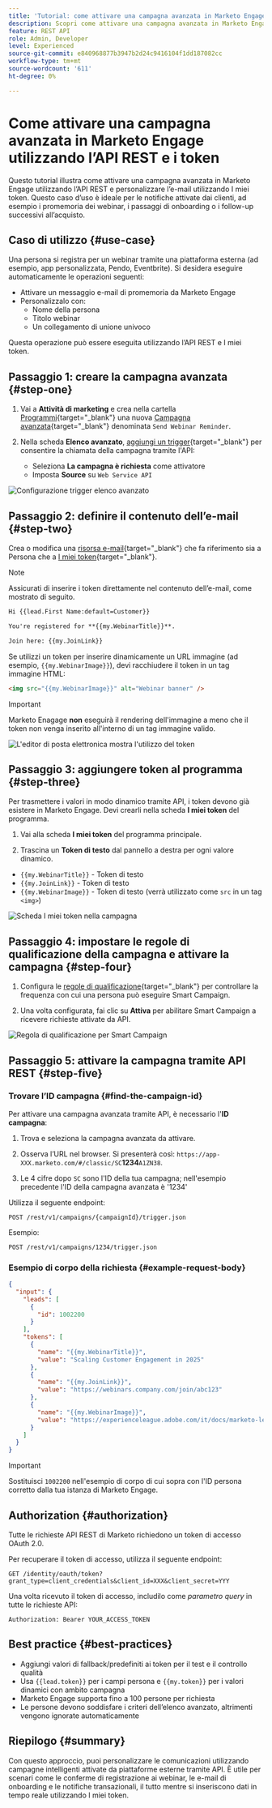 ```yaml
---
title: 'Tutorial: come attivare una campagna avanzata in Marketo Engage utilizzando l’API REST e i token'
description: Scopri come attivare una campagna avanzata in Marketo Engage utilizzando l’API REST e personalizzare l’e-mail utilizzando I miei token.
feature: REST API
role: Admin, Developer
level: Experienced
source-git-commit: e840968877b3947b2d24c9416104f1dd187082cc
workflow-type: tm+mt
source-wordcount: '611'
ht-degree: 0%

---
```


# Come attivare una campagna avanzata in Marketo Engage utilizzando l’API REST e i token

Questo tutorial illustra come attivare una campagna avanzata in Marketo Engage utilizzando l’API REST e personalizzare l’e-mail utilizzando I miei token. Questo caso d’uso è ideale per le notifiche attivate dai clienti, ad esempio i promemoria dei webinar, i passaggi di onboarding o i follow-up successivi all’acquisto.

## Caso di utilizzo {#use-case}

Una persona si registra per un webinar tramite una piattaforma esterna (ad esempio, app personalizzata, Pendo, Eventbrite). Si desidera eseguire automaticamente le operazioni seguenti:

* Attivare un messaggio e-mail di promemoria da Marketo Engage
* Personalizzalo con:
   * Nome della persona
   * Titolo webinar
   * Un collegamento di unione univoco

Questa operazione può essere eseguita utilizzando l’API REST e I miei token.

## Passaggio 1: creare la campagna avanzata {#step-one}

1. Vai a **Attività di marketing** e crea nella cartella [Programmi](https://experienceleague.adobe.com/it/docs/marketo/using/product-docs/core-marketo-concepts/programs/creating-programs/understanding-programs){target="_blank"} una nuova [Campagna avanzata](https://experienceleague.adobe.com/it/docs/marketo/using/product-docs/core-marketo-concepts/smart-campaigns/understanding-smart-campaigns){target="_blank"} denominata `Send Webinar Reminder`.

1. Nella scheda **Elenco avanzato**, [aggiungi un trigger](https://experienceleague.adobe.com/it/docs/marketo/using/product-docs/core-marketo-concepts/smart-campaigns/creating-a-smart-campaign/define-smart-list-for-smart-campaign-trigger){target="_blank"} per consentire la chiamata della campagna tramite l&#39;API:

   * Seleziona **La campagna è richiesta** come attivatore
   * Imposta **Source** su `Web Service API`

![Configurazione trigger elenco avanzato](assets/trigger-smart-campaign-rest-api-1.png)

## Passaggio 2: definire il contenuto dell’e-mail {#step-two}

Crea o modifica una [risorsa e-mail](https://experienceleague.adobe.com/it/docs/marketo-developer/marketo/rest/assets/emails){target="_blank"} che fa riferimento sia a Persona che a [I miei token](https://experienceleague.adobe.com/it/docs/marketo/using/product-docs/core-marketo-concepts/programs/tokens/managing-my-tokens){target="_blank"}.

>[!NOTE]
>
>Assicurati di inserire i token direttamente nel contenuto dell’e-mail, come mostrato di seguito.

```html
Hi {{lead.First Name:default=Customer}}

You're registered for **{{my.WebinarTitle}}**.

Join here: {{my.JoinLink}}
```

Se utilizzi un token per inserire dinamicamente un URL immagine (ad esempio, `{{my.WebinarImage}}`), devi racchiudere il token in un tag immagine HTML:

```html
<img src="{{my.WebinarImage}}" alt="Webinar banner" />
```

>[!IMPORTANT]
>
>Marketo Enagage **non** eseguirà il rendering dell&#39;immagine a meno che il token non venga inserito all&#39;interno di un tag immagine valido.

![L&#39;editor di posta elettronica mostra l&#39;utilizzo del token](assets/trigger-smart-campaign-rest-api-2.png)

## Passaggio 3: aggiungere token al programma {#step-three}

Per trasmettere i valori in modo dinamico tramite API, i token devono già esistere in Marketo Engage. Devi crearli nella scheda **I miei token** del programma.

1. Vai alla scheda **I miei token** del programma principale.

2. Trascina un **Token di testo** dal pannello a destra per ogni valore dinamico.

* `{{my.WebinarTitle}}` - Token di testo
* `{{my.JoinLink}}` - Token di testo
* `{{my.WebinarImage}}` - Token di testo (verrà utilizzato come `src` in un tag `<img>`)

![Scheda I miei token nella campagna](assets/trigger-smart-campaign-rest-api-3.png)

## Passaggio 4: impostare le regole di qualificazione della campagna e attivare la campagna {#step-four}

1. Configura le [regole di qualificazione](https://experienceleague.adobe.com/it/docs/marketo/using/product-docs/core-marketo-concepts/smart-campaigns/using-smart-campaigns/edit-qualification-rules-in-a-smart-campaign){target="_blank"} per controllare la frequenza con cui una persona può eseguire Smart Campaign.

1. Una volta configurata, fai clic su **Attiva** per abilitare Smart Campaign a ricevere richieste attivate da API.

![Regola di qualificazione per Smart Campaign](assets/trigger-smart-campaign-rest-api-4.png)

## Passaggio 5: attivare la campagna tramite API REST {#step-five}

### Trovare l’ID campagna {#find-the-campaign-id}

Per attivare una campagna avanzata tramite API, è necessario l&#39;**ID campagna**:

1. Trova e seleziona la campagna avanzata da attivare.

1. Osserva l’URL nel browser. Si presenterà così: `https://app-XXX.marketo.com/#/classic/SC`**1234**`A1ZN38`.

1. Le 4 cifre dopo `SC` sono l&#39;ID della tua campagna; nell&#39;esempio precedente l&#39;ID della campagna avanzata è &#39;1234&#39;

Utilizza il seguente endpoint:

```
POST /rest/v1/campaigns/{campaignId}/trigger.json
```

Esempio:

```
POST /rest/v1/campaigns/1234/trigger.json
```

### Esempio di corpo della richiesta {#example-request-body}

```json
{
  "input": {
    "leads": [
      {
        "id": 1002200
      }
    ],
    "tokens": [
      {
        "name": "{{my.WebinarTitle}}",
        "value": "Scaling Customer Engagement in 2025"
      },
      {
        "name": "{{my.JoinLink}}",
        "value": "https://webinars.company.com/join/abc123"
      },
      {
        "name": "{{my.WebinarImage}}",
        "value": "https://experienceleague.adobe.com/it/docs/marketo-learn/tutorials/events/media_1c6f338a518ada11550084c8ab3a6bbf554ff6eac.jpeg"
      }
    ]
  }
}
```

>[!IMPORTANT]
>
>Sostituisci `1002200` nell&#39;esempio di corpo di cui sopra con l&#39;ID persona corretto dalla tua istanza di Marketo Engage.

## Authorization {#authorization}

Tutte le richieste API REST di Marketo richiedono un token di accesso OAuth 2.0.

Per recuperare il token di accesso, utilizza il seguente endpoint:

```
GET /identity/oauth/token?grant_type=client_credentials&client_id=XXX&client_secret=YYY
```

Una volta ricevuto il token di accesso, includilo come _parametro query_ in tutte le richieste API:

```
Authorization: Bearer YOUR_ACCESS_TOKEN
```

## Best practice {#best-practices}

* Aggiungi valori di fallback/predefiniti ai token per il test e il controllo qualità
* Usa `{{lead.token}}` per i campi persona e `{{my.token}}` per i valori dinamici con ambito campagna
* Marketo Engage supporta fino a 100 persone per richiesta
* Le persone devono soddisfare i criteri dell’elenco avanzato, altrimenti vengono ignorate automaticamente

## Riepilogo {#summary}

Con questo approccio, puoi personalizzare le comunicazioni utilizzando campagne intelligenti attivate da piattaforme esterne tramite API. È utile per scenari come le conferme di registrazione ai webinar, le e-mail di onboarding e le notifiche transazionali, il tutto mentre si inseriscono dati in tempo reale utilizzando I miei token.
